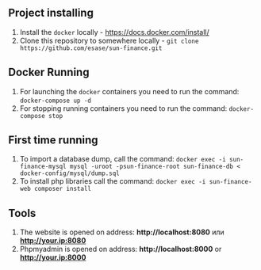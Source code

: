 Project installing 
------------------

1. Install the `docker` locally - https://docs.docker.com/install/
1. Clone this repository to somewhere locally - `git clone https://github.com/esase/sun-finance.git`

Docker Running
--------------

1. For launching the `docker` containers you need to run the command: `docker-compose up -d`
1. For stopping running containers you need to run the command: `docker-compose stop`


First time running
-------------------
1. To import a database dump, call the command: `docker exec -i sun-finance-mysql mysql -uroot -psun-finance-root sun-finance-db < docker-config/mysql/dump.sql`
1. To install php libraries call the command: `docker exec -i sun-finance-web composer install`

Tools
-----

1. The website is opened on address: **http://localhost:8080** или **http://your.ip:8080**
1. Phpmyadmin is opened on address: **http://localhost:8000** or **http://your.ip:8000**
